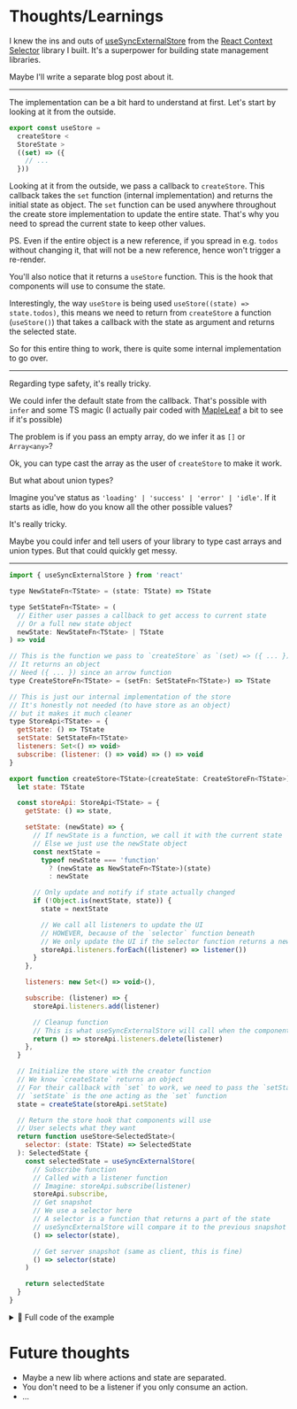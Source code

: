 # Thoughts/Learnings

I knew the ins and outs of [useSyncExternalStore](https://react.dev/reference/react/useSyncExternalStore) from the [React Context Selector](https://github.com/tigerabrodi/react-context-selectors) library I built. It's a superpower for building state management libraries.

Maybe I'll write a separate blog post about it.

---

The implementation can be a bit hard to understand at first. Let's start by looking at it from the outside.

```js
export const useStore =
  createStore <
  StoreState >
  ((set) => ({
    // ...
  }))
```

Looking at it from the outside, we pass a callback to `createStore`. This callback takes the `set` function (internal implementation) and returns the initial state as object. The `set` function can be used anywhere throughout the create store implementation to update the entire state. That's why you need to spread the current state to keep other values.

PS. Even if the entire object is a new reference, if you spread in e.g. `todos` without changing it, that will not be a new reference, hence won't trigger a re-render.

You'll also notice that it returns a `useStore` function. This is the hook that components will use to consume the state.

Interestingly, the way `useStore` is being used `useStore((state) => state.todos)`, this means we need to return from `createStore` a function (`useStore()`) that takes a callback with the state as argument and returns the selected state.

So for this entire thing to work, there is quite some internal implementation to go over.

---

Regarding type safety, it's really tricky.

We could infer the default state from the callback. That's possible with `infer` and some TS magic (I actually pair coded with [MapleLeaf](https://github.com/itsMapleLeaf) a bit to see if it's possible)

The problem is if you pass an empty array, do we infer it as `[]` or `Array<any>`?

Ok, you can type cast the array as the user of `createStore` to make it work.

But what about union types?

Imagine you've status as `'loading' | 'success' | 'error' | 'idle'`. If it starts as idle, how do you know all the other possible values?

It's really tricky.

Maybe you could infer and tell users of your library to type cast arrays and union types. But that could quickly get messy.

---

```js
import { useSyncExternalStore } from 'react'

type NewStateFn<TState> = (state: TState) => TState

type SetStateFn<TState> = (
  // Either user passes a callback to get access to current state
  // Or a full new state object
  newState: NewStateFn<TState> | TState
) => void

// This is the function we pass to `createStore` as `(set) => ({ ... })`
// It returns an object
// Need ({ ... }) since an arrow function
type CreateStoreFn<TState> = (setFn: SetStateFn<TState>) => TState

// This is just our internal implementation of the store
// It's honestly not needed (to have store as an object)
// but it makes it much cleaner
type StoreApi<TState> = {
  getState: () => TState
  setState: SetStateFn<TState>
  listeners: Set<() => void>
  subscribe: (listener: () => void) => () => void
}

export function createStore<TState>(createState: CreateStoreFn<TState>) {
  let state: TState

  const storeApi: StoreApi<TState> = {
    getState: () => state,

    setState: (newState) => {
      // If newState is a function, we call it with the current state
      // Else we just use the newState object
      const nextState =
        typeof newState === 'function'
          ? (newState as NewStateFn<TState>)(state)
          : newState

      // Only update and notify if state actually changed
      if (!Object.is(nextState, state)) {
        state = nextState

        // We call all listeners to update the UI
        // HOWEVER, because of the `selector` function beneath
        // We only update the UI if the selector function returns a new value (when it compares to the previous snapshot)
        storeApi.listeners.forEach((listener) => listener())
      }
    },

    listeners: new Set<() => void>(),

    subscribe: (listener) => {
      storeApi.listeners.add(listener)

      // Cleanup function
      // This is what useSyncExternalStore will call when the component unmounts
      return () => storeApi.listeners.delete(listener)
    },
  }

  // Initialize the store with the creator function
  // We know `createState` returns an object
  // For their callback with `set` to work, we need to pass the `setState` function
  // `setState` is the one acting as the `set` function
  state = createState(storeApi.setState)

  // Return the store hook that components will use
  // User selects what they want
  return function useStore<SelectedState>(
    selector: (state: TState) => SelectedState
  ): SelectedState {
    const selectedState = useSyncExternalStore(
      // Subscribe function
      // Called with a listener function
      // Imagine: storeApi.subscribe(listener)
      storeApi.subscribe,
      // Get snapshot
      // We use a selector here
      // A selector is a function that returns a part of the state
      // useSyncExternalStore will compare it to the previous snapshot (which used the same selector)
      () => selector(state),

      // Get server snapshot (same as client, this is fine)
      () => selector(state)
    )

    return selectedState
  }
}
```

<details>
  <summary>🍿 Full code of the example</summary>

---

```js
import { createStore } from './create'

type Todo = {
  id: number
  text: string
  completed: boolean
}

type StoreState = {
  todos: Array<Todo>
  count: number
  addTodo: () => void
  toggleTodo: (id: number) => void
  increment: () => void
}

export const useStore = createStore<StoreState>((set) => ({
  todos: [],
  count: 0,
  addTodo: () =>
    set((state) => ({
      ...state,
      todos: [
        ...state.todos,
        {
          id: Date.now(),
          text: `Todo ${state.todos.length + 1}`,
          completed: false,
        },
      ],
    })),
  toggleTodo: (id) =>
    set((state) => ({
      ...state,
      todos: state.todos.map((todo) =>
        todo.id === id ? { ...todo, completed: !todo.completed } : todo
      ),
    })),
  increment: () =>
    set((state) => ({
      ...state,
      count: state.count + 1,
    })),
}))

```

</details>

# Future thoughts

- Maybe a new lib where actions and state are separated.
- You don't need to be a listener if you only consume an action.
- ...
